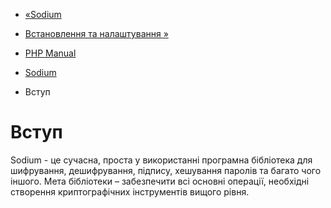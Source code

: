 - [«Sodium](book.sodium.md)
- [Встановлення та налаштування »](sodium.setup.md)

- [PHP Manual](index.md)
- [Sodium](book.sodium.md)
-   Вступ

# Вступ

Sodium - це сучасна, проста у використанні програмна бібліотека
для шифрування, дешифрування, підпису, хешування паролів та багато чого
іншого. Мета бібліотеки – забезпечити всі основні операції, необхідні
створення криптографічних інструментів вищого рівня.
